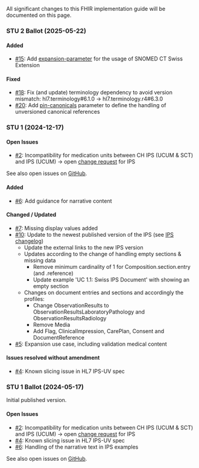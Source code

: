 All significant changes to this FHIR implementation guide will be documented on this page.

### STU 2 Ballot (2025-05-22)

#### Added
* [#15](https://github.com/hl7ch/ch-ips/issues/15): Add [expansion-parameter](https://build.fhir.org/codesystem-guide-parameter-code.html#:~:text=expansion%2Dparameter,as%20SNOMED%20CT) for the usage of SNOMED CT Swiss Extension

#### Fixed 
* [#18](https://github.com/hl7ch/ch-ips/issues/18): Fix (and update) terminology dependency to avoid version mismatch: hl7.terminology#6.1.0 -> hl7.terminology.r4#6.3.0
* [#20](https://github.com/hl7ch/ch-ips/issues/20): Add [pin-canonicals](http://build.fhir.org/ig/FHIR/fhir-tools-ig/branches/master/CodeSystem-ig-parameters.html#:~:text=for%20further%20information-,pin%2Dcanonicals,-Pin%20Canonical%20Versions) parameter to define the handling of unversioned canonical references

### STU 1 (2024-12-17)

#### Open Issues
* [#2](https://github.com/hl7ch/ch-ips/issues/2): Incompatibility for medication units between CH IPS (UCUM & SCT) and IPS (UCUM) -> open [change request](https://jira.hl7.org/browse/FHIR-44765) for IPS

See also open issues on [GitHub](https://github.com/hl7ch/ch-ips/issues).

#### Added
* [#6](https://github.com/hl7ch/ch-ips/issues/6): Add guidance for narrative content

#### Changed / Updated
* [#7](https://github.com/hl7ch/ch-ips/issues/7): Missing display values added
* [#10](https://github.com/hl7ch/ch-ips/issues/10): Update to the newest published version of the IPS (see [IPS changelog](https://hl7.org/fhir/uv/ips/2024Sep/changes.html#stu-200-ballot-update))
   * Update the external links to the new IPS version
   * Updates according to the change of handling empty sections & missing data
      * Remove minimum cardinality of 1 for Composition.section.entry (and .reference)
      * Update example 'UC 1.1: Swiss IPS Document' with showing an empty section
   * Changes on document entries and sections and accordingly the profiles:
      * Change ObservationResults to ObservationResultsLaboratoryPathology and ObservationResultsRadiology
      * Remove Media 
      * Add Flag, ClinicalImpression, CarePlan, Consent and DocumentReference  
* [#5](https://github.com/hl7ch/ch-ips/issues/5): Expansion use case, including validation medical content

#### Issues resolved without amendment
* [#4](https://github.com/hl7ch/ch-ips/issues/4): Known slicing issue in HL7 IPS-UV spec


### STU 1 Ballot (2024-05-17)
Initial published version.

#### Open Issues
* [#2](https://github.com/hl7ch/ch-ips/issues/2): Incompatibility for medication units between CH IPS (UCUM & SCT) and IPS (UCUM) -> open [change request](https://jira.hl7.org/browse/FHIR-44765) for IPS
* [#4](https://github.com/hl7ch/ch-ips/issues/4): Known slicing issue in HL7 IPS-UV spec
* [#6](https://github.com/hl7ch/ch-ips/issues/6): Handling of the narrative text in IPS examples

See also open issues on [GitHub](https://github.com/hl7ch/ch-ips/issues).
